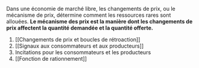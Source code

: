 Dans une économie de marché libre, les changements de prix, ou le mécanisme de prix, détermine comment les ressources rares sont allouées. **Le mécanisme des prix est la manière dont les changements de prix affectent la quantité demandée et la quantité offerte.**


1. [[Changements de prix et boucles de rétroaction]]
2. [[Signaux aux consommateurs et aux producteurs]]
3. Incitations pour les consommateurs et les producteurs
4. [[Fonction de rationnement]]
